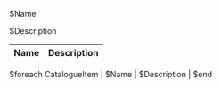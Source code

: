 $Name

$Description

| Name | Description |
|------|-------------|
$foreach CatalogueItem
| $Name | $Description |
$end